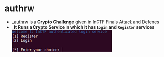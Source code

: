 # authrw
* _[authrw](https://github.com/Ajay-Aj-00/Test/tree/master/authrw) is a **Crypto Challenge** given in InCTF Finals Attack and Defenes
* _**It Runs a Crypto Service in which it has `Login` and `Register` services**
![Login,Register](https://raw.githubusercontent.com/Ajay-Aj-00/Test/master/Images/1.png "Service")
